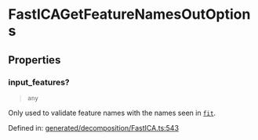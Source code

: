 # FastICAGetFeatureNamesOutOptions

## Properties

### input\_features?

> `any`

Only used to validate feature names with the names seen in [`fit`](#sklearn.decomposition.FastICA.fit "sklearn.decomposition.FastICA.fit").

Defined in:  [generated/decomposition/FastICA.ts:543](https://github.com/transitive-bullshit/scikit-learn-ts/blob/b59c1ff/packages/sklearn/src/generated/decomposition/FastICA.ts#L543)
